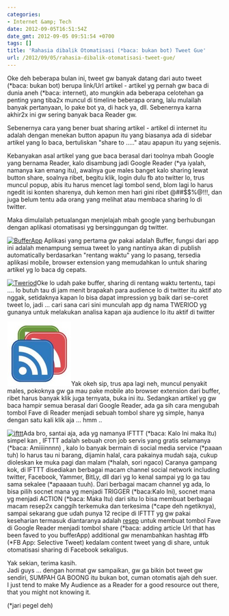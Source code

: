 ```yaml
---
categories:
- Internet &amp; Tech
date: 2012-09-05T16:51:54Z
date_gmt: 2012-09-05 09:51:54 +0700
tags: []
title: 'Rahasia dibalik Otomatisasi (*baca: bukan bot) Tweet Gue'
url: /2012/09/05/rahasia-dibalik-otomatisasi-tweet-gue/
---
```


Oke deh beberapa bulan ini, tweet gw banyak datang dari auto tweet (\*baca: bukan bot) berupa link/Url artikel - artikel yg pernah gw baca di dunia aneh (\*baca: internet), ato mungkin ada beberapa celotehan ga penting yang tiba2x muncul di timeline beberapa orang, lalu mulailah banyak pertanyaan, lo pake bot ya, di hack ya, dll. Sebenernya karna akhir2x ini gw sering banyak baca Reader gw.

Sebenernya cara yang bener buat sharing artikel - artikel di internet itu adalah dengan menekan button apapun itu yang biasanya ada di sidebar artikel yang lo baca, bertuliskan "share to ....." atau apapun itu yang sejenis.

Kebanyakan asal artikel yang gue baca berasal dari toolnya mbah Google yang bernama Reader, kalo disambung jadi Google Reader (\*ya iyalah, namanya kan emang itu), awalnya gue males banget kalo sharing lewat button share, soalnya ribet, begitu klik, login dulu fb ato twitter lo, trus muncul popup, abis itu harus mencet lagi tombol send, blom lagi lo harus ngedit isi konten sharenya, duh kemon men hari gini ribet @##$$%@!!!, dan juga belum tentu ada orang yang melihat atau membaca sharing lo di twitter.

Maka dimulailah petualangan menjelajah mbah google yang berhubungan dengan aplikasi otomatisasi yg bersinggungan dg twitter.

[![BufferApp](http://static.bufferapp.com/images/logo-small-white.png "BufferApp")](http://bufferapp.com) Aplikasi yang pertama gw pakai adalah Buffer, fungsi dari app ini adalah menampung semua tweet lo yang nantinya akan di publish automatically berdasarkan "rentang waktu" yang lo pasang, tersedia aplikasi mobile, browser extension yang memudahkan lo untuk sharing artikel yg lo baca dg cepats.

[![Tweriod](http://www.tweriod.com/images/logo.png "Tweriod")](http://www.tweriod.com)Oke lo udah pake buffer, sharing di rentang waktu tertentu, tapi .... lo butuh tau di jam menit brapakah para audience lo di twitter itu aktif ato nggak, setidaknya kapan lo bisa dapat impression yg baik dari se-coret tweet lo, jadi ... cari sana cari sini munculah app dg nama TWERIOD yg gunanya untuk melakukan analisa kapan aja audience lo itu aktif di twitter

[![](/images/greader-150x150.jpg "greader")](http://reader.google.com)Yak okeh sip, trus apa lagi neh, muncul penyakit males, pokoknya gw ga mau pake mobile ato browser extension dari buffer, ribet harus banyak klik juga ternyata, buka ini itu. Sedangkan artikel yg gw baca hampir semua berasal dari Google Reader, ada ga sih cara mengubah tombol Fave di Reader menjadi sebuah tombol share yg simple, hanya dengan satu kali klik aja ... hmm ..

[![](https://ifttt.com/assets/r2012/ifttt_logo_83-b59b913faef6956bcb3c4d6aea9c2072.svg "ifttt")](http://ifttt.com)Ada bro, santai aja, ada yg namanya IFTTT (\*baca: Kalo Ini maka Itu) simpel kan , IFTTT adalah sebuah cron job servis yang gratis selamanya (\*baca: Amiiiinnnn) , kalo lo banyak bermain di social media service (\*paaan tuh) lo harus tau ni barang, dijamin halal, cara pakainya mudah saja, cukup dioleskan ke muka pagi dan malam (\*halah, sori ngaco) Caranya gampang kok, di IFTTT disediakan berbagai macam channel social network including twitter, Facebook, Yammer, BitLy, dll dari yg lo kenal sampai yg lo ga tau sama sekalee (\*apaaaan tuuh). Dari berbagai macam channel yg ada, lo bisa pilih socnet mana yg menjadi TRIGGER (\*baca:Kalo Ini), socnet mana yg menjadi ACTION (\*baca: Maka Itu) dari situ lo bisa membuat berbagai macam resep2x canggih terkemuka dan terkesima (\*cape deh ngetiknya), sampai sekarang gue udah punya 12 recipe di IFTTT yg gw pakai keseharian termasuk diantaranya adalah [resep](https://ifttt.com/recipes/55302) untuk membuat tombol Fave di Google Reader menjadi tombol share (\*baca: adding article Url that has been faved to you bufferApp) additional gw menambahkan hashtag #fb (\*FB App: Selective Tweet) kedalam content tweet yang di share, untuk otomatisasi sharing di Facebook sekaligus.

Yak sekian, terima kasih.  
 Jadi guys ... dengan hormat gw sampaikan, gw ga bikin bot tweet gw sendiri, SUMPAH GA BOONG itu bukan bot, cuman otomatis ajah deh suer.  
 I just tend to make My Audience as a Reader for a good resource out there, that you might not knowing it.

(\*jari pegel deh)